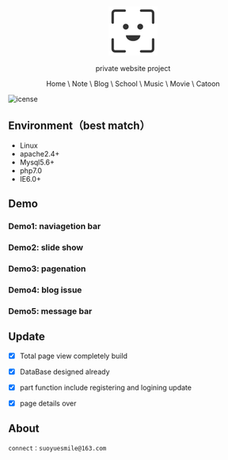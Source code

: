 <p align="center">
    <img src="images/icons.png" alt="logo" width="100" height="100">
</p>
<p align="center">
private website project
</p>
<p align="center">
Home \ Note \ Blog \ School \ Music \ Movie \ Catoon
</p>


![icense](https://img.shields.io/badge/license-apache2.4-green.svg)

	
## Environment（best match）
- Linux
- apache2.4+
- Mysql5.6+
- php7.0
- IE6.0+


## Demo

### Demo1: naviagetion bar

### Demo2: slide show

### Demo3: pagenation

### Demo4: blog issue

### Demo5: message bar


## Update

- [x] Total page view completely build
- [x] DataBase designed already
- [x] part function include registering and logining update
- [x] page details over


## About   

    connect：suoyuesmile@163.com











